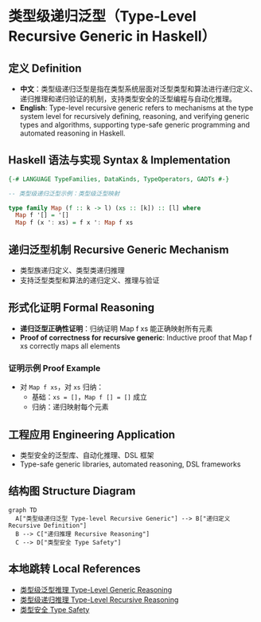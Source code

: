 # 类型级递归泛型（Type-Level Recursive Generic in Haskell）

## 定义 Definition

- **中文**：类型级递归泛型是指在类型系统层面对泛型类型和算法进行递归定义、递归推理和递归验证的机制，支持类型安全的泛型编程与自动化推理。
- **English**: Type-level recursive generic refers to mechanisms at the type system level for recursively defining, reasoning, and verifying generic types and algorithms, supporting type-safe generic programming and automated reasoning in Haskell.

## Haskell 语法与实现 Syntax & Implementation

```haskell
{-# LANGUAGE TypeFamilies, DataKinds, TypeOperators, GADTs #-}

-- 类型级递归泛型示例：类型级泛型映射

type family Map (f :: k -> l) (xs :: [k]) :: [l] where
  Map f '[] = '[]
  Map f (x ': xs) = f x ': Map f xs
```

## 递归泛型机制 Recursive Generic Mechanism

- 类型族递归定义、类型类递归推理
- 支持泛型类型和算法的递归定义、推理与验证

## 形式化证明 Formal Reasoning

- **递归泛型正确性证明**：归纳证明 Map f xs 能正确映射所有元素
- **Proof of correctness for recursive generic**: Inductive proof that Map f xs correctly maps all elements

### 证明示例 Proof Example

- 对 `Map f xs`，对 `xs` 归纳：
  - 基础：`xs = []`，`Map f [] = []` 成立
  - 归纳：递归映射每个元素

## 工程应用 Engineering Application

- 类型安全的泛型库、自动化推理、DSL 框架
- Type-safe generic libraries, automated reasoning, DSL frameworks

## 结构图 Structure Diagram

```mermaid
graph TD
  A["类型级递归泛型 Type-level Recursive Generic"] --> B["递归定义 Recursive Definition"]
  B --> C["递归推理 Recursive Reasoning"]
  C --> D["类型安全 Type Safety"]
```

## 本地跳转 Local References

- [类型级泛型推理 Type-Level Generic Reasoning](../57-Type-Level-Generic-Reasoning/01-Type-Level-Generic-Reasoning-in-Haskell.md)
- [类型级递归推理 Type-Level Recursive Reasoning](../58-Type-Level-Recursive-Reasoning/01-Type-Level-Recursive-Reasoning-in-Haskell.md)
- [类型安全 Type Safety](../14-Type-Safety/01-Type-Safety-in-Haskell.md)
